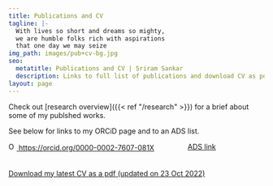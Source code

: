 ```yaml
---
title: Publications and CV
tagline: |-
  With lives so short and dreams so mighty,
  we are humble folks rich with aspirations
  that one day we may seize
img_path: images/pub+cv-bg.jpg
seo:
  metatitle: Publications and CV | Sriram Sankar
  description: Links to full list of publications and download CV as pdf 
layout: page
---
```


Check out [research overview]({{< ref "/research" >}}) for a brief about some of my publshed works. 

See below for links to my ORCiD page and to an ADS list. 

<div style="padding-bottom:20px;">
<div style="width: 70%; float:left">
<a href=" https://orcid.org/0000-0002-7607-081X ">
<img alt="ORCID logo" src="https://info.orcid.org/wp-content/uploads/2019/11/orcid_16x16.png" width="16" height="16" />
  https://orcid.org/0000-0002-7607-081X 
</a>
</div>
<div style="width: 30%; float:right">
<a href="https://ui.adsabs.harvard.edu/search/q=docs(29fedbfddfa601303a88e5815bb403a0)&sort=date%20desc%2C%20bibcode%20desc&p_=0"> ADS link 
</a>
</div>
<div style="clear: both;"></div>
</div>


[Download my latest CV as a pdf (updated on 23 Oct 2022)](/ssankar_oct2022_cv.pdf)
